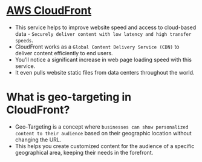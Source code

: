 
# [AWS CloudFront](https://aws.amazon.com/cloudfront/)
- This service helps to improve website speed and access to cloud-based data - `Securely deliver content with low latency and high transfer speeds`.
- CloudFront works as a `Global Content Delivery Service (CDN)` to deliver content efficiently to end users. 
- You’ll notice a significant increase in web page loading speed with this service. 
- It even pulls website static files from data centers throughout the world.

# What is geo-targeting in CloudFront?
- Geo-Targeting is a concept where `businesses can show personalized content to their audience` based on their geographic location without changing the URL. 
- This helps you create customized content for the audience of a specific geographical area, keeping their needs in the forefront.